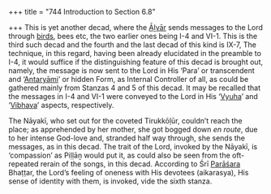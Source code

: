 +++
title = "744 Introduction to Section 6.8"

+++
This is yet another decad, where the [Āḻvār](/definition/aḻvar#vaishnavism "show Āḻvār definitions") sends messages to the Lord through [birds](/definition/bird#history "show birds definitions"), bees etc, the two earlier ones being I-4 and VI-1. This is the third such decad and the fourth and the last decad of this kind is IX-7, The technique, in this regard, having been already elucidated in the preamble to I-4, it would suffice if the distinguishing feature of this decad is brought out, namely, the message is now sent to the Lord in His ‘Para’ or transcendent and ‘[Antaryāmi](/definition/antaryamin#vaishnavism "show Antaryāmi definitions")’ or hidden Form, as Internal Controller of all, as could be gathered mainly from Stanzas 4 and 5 of this decad. It may be recalled that the messages in I-4 and VI-1 were conveyed to the Lord in His ‘[Vyuha](/definition/vyuha#history "show Vyuha definitions")’ and ‘[Vibhava](/definition/vibhava#vaishnavism "show Vibhava definitions")’ aspects, respectively.

The Nāyakī, who set out for the coveted Tirukkōḷūr, couldn’t reach the place; as apprehended by her mother, she got bogged down *en route*, due to her intense God-love and, stranded half way through, she sends the messages, as in this decad. The trait of the Lord, invoked by the Nāyakī, is ‘compassion’ as Piḷḷāṉ would put it, as could also be seen from the oft-repeated rerain of the songs, in this decad. According to Śrī [Parāśara](/definition/parashara#history "show Parāśara definitions") Bhaṭṭar, the Lord’s feeling of oneness with His devotees (aikarasya), His sense of identity with them, is invoked, vide the sixth stanza.


